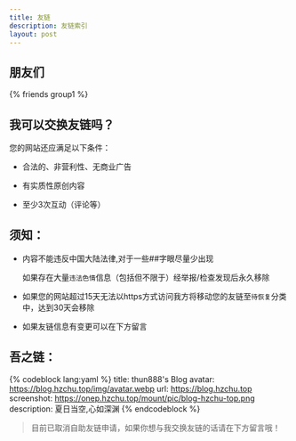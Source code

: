```yaml
---
title: 友链
description: 友链索引
layout: post
---
```


## 朋友们
{% friends group1 %}

## 我可以交换友链吗？

您的网站还应满足以下条件：

- 合法的、非营利性、无商业广告

- 有实质性原创内容

- 至少3次互动（评论等）


## 须知：

- 内容不能违反中国大陆法律,对于一些##字眼尽量少出现

  如果存在大量`违法色情`信息（包括但不限于）经举报/检查发现后永久移除

- 如果您的网站超过15天无法以https方式访问我方将移动您的友链至`待恢复`分类中，达到30天会移除

- 如果友链信息有变更可以在下方留言


## 吾之链：
{% codeblock lang:yaml %}
title: thun888's Blog
avatar: https://blog.hzchu.top/img/avatar.webp
url: https://blog.hzchu.top
screenshot: https://onep.hzchu.top/mount/pic/blog-hzchu-top.png
description: 夏日当空,心如深渊
{% endcodeblock %}

> 目前已取消自助友链申请，如果你想与我交换友链的话请在下方留言哦！

